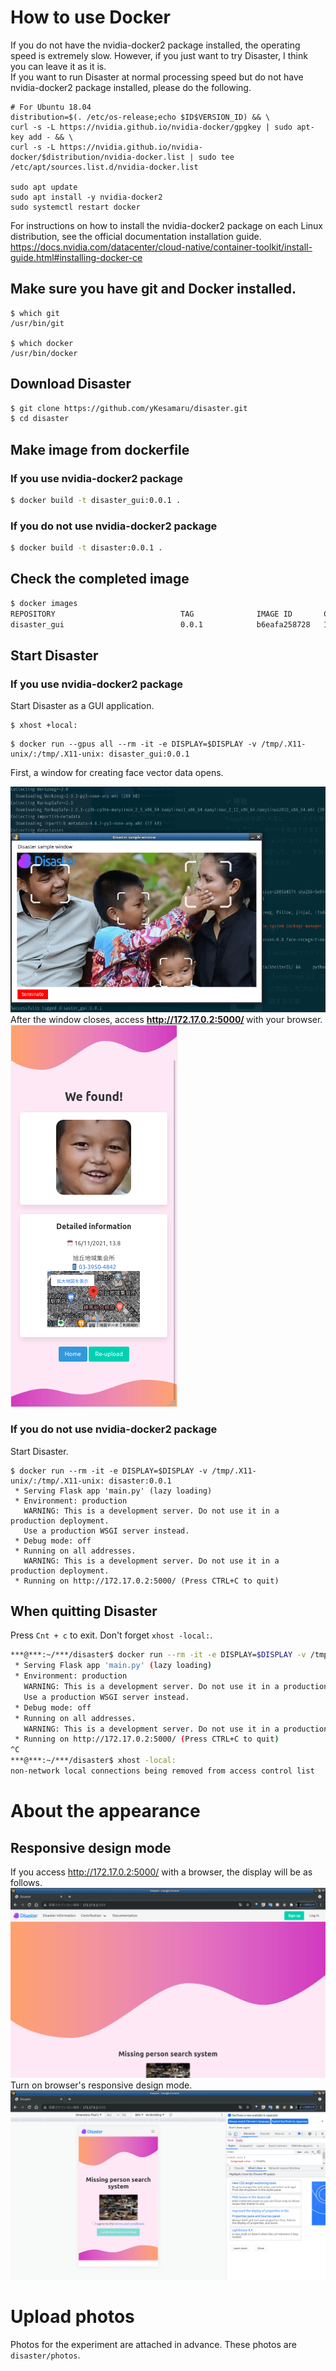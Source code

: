 # How to use Docker
If you do not have the nvidia-docker2 package installed, the operating speed is extremely slow. However, if you just want to try Disaster, I think you can leave it as it is.  
If you want to run Disaster at normal processing speed but do not have nvidia-docker2 package installed, please do the following.  
```bash:Install nvidia-docker2 package
# For Ubuntu 18.04
distribution=$(. /etc/os-release;echo $ID$VERSION_ID) && \
curl -s -L https://nvidia.github.io/nvidia-docker/gpgkey | sudo apt-key add - && \
curl -s -L https://nvidia.github.io/nvidia-docker/$distribution/nvidia-docker.list | sudo tee /etc/apt/sources.list.d/nvidia-docker.list

sudo apt update
sudo apt install -y nvidia-docker2
sudo systemctl restart docker
```
For instructions on how to install the nvidia-docker2 package on each Linux distribution, see the official documentation installation guide.  
https://docs.nvidia.com/datacenter/cloud-native/container-toolkit/install-guide.html#installing-docker-ce  

## Make sure you have git and Docker installed.
```bash:
$ which git
/usr/bin/git

$ which docker
/usr/bin/docker
```

## Download Disaster
```bash
$ git clone https://github.com/yKesamaru/disaster.git
$ cd disaster
```
## Make image from dockerfile
### If you use nvidia-docker2 package
```bash
$ docker build -t disaster_gui:0.0.1 .
```
### If you do not use nvidia-docker2 package
```bash
$ docker build -t disaster:0.0.1 .
```
## Check the completed image
```bash
$ docker images
REPOSITORY                            TAG              IMAGE ID       CREATED          SIZE
disaster_gui                          0.0.1            b6eafa258728   19 minutes ago   2.2GB
```
## Start Disaster
### If you use nvidia-docker2 package
Start Disaster as a GUI application.
```bash:Allow access to the X server from localhost.
$ xhost +local:
```

```bash:If you have nvidia-docker2 package installed
$ docker run --gpus all --rm -it -e DISPLAY=$DISPLAY -v /tmp/.X11-unix/:/tmp/.X11-unix: disaster_gui:0.0.1
```

First, a window for creating face vector data opens.  

![](./img/creating_numerical_face_data_window-fs8.png)
After the window closes, access <strong> http://172.17.0.2:5000/ </strong> with your browser.  
![](./img/Disaster_web_application-fs8.png)

### If you do not use nvidia-docker2 package
Start Disaster.
```bash:If you don't have nvidia-docker2 package installed
$ docker run --rm -it -e DISPLAY=$DISPLAY -v /tmp/.X11-unix/:/tmp/.X11-unix: disaster:0.0.1
 * Serving Flask app 'main.py' (lazy loading)
 * Environment: production
   WARNING: This is a development server. Do not use it in a production deployment.
   Use a production WSGI server instead.
 * Debug mode: off
 * Running on all addresses.
   WARNING: This is a development server. Do not use it in a production deployment.
 * Running on http://172.17.0.2:5000/ (Press CTRL+C to quit)
```
## When quitting Disaster
Press `Cnt + c` to exit. Don't forget `xhost -local:`. 
```bash
***@***:~/***/disaster$ docker run --rm -it -e DISPLAY=$DISPLAY -v /tmp/.X11-unix/:/tmp/.X11-unix: disaster_gui:0.0.1
 * Serving Flask app 'main.py' (lazy loading)
 * Environment: production
   WARNING: This is a development server. Do not use it in a production deployment.
   Use a production WSGI server instead.
 * Debug mode: off
 * Running on all addresses.
   WARNING: This is a development server. Do not use it in a production deployment.
 * Running on http://172.17.0.2:5000/ (Press CTRL+C to quit)
^C
***@***:~/***/disaster$ xhost -local:
non-network local connections being removed from access control list
```

# About the appearance
## Responsive design mode  
If you access http://172.17.0.2:5000/ with a browser, the display will be as follows.   
![top_page](img/top_page.png)  
Turn on browser's responsive design mode.  
![responsive](img/responsive.png)  

# Upload photos
Photos for the experiment are attached in advance.
These photos are `disaster/photos`.



